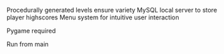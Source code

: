 Procedurally generated levels ensure variety
MySQL local server to store player highscores
Menu system for intuitive user interaction

Pygame required

Run from main
